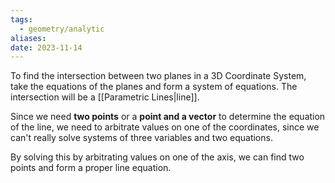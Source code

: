 ```yaml
---
tags:
  - geometry/analytic
aliases: 
date: 2023-11-14
---
```

To find the intersection between two planes in a 3D Coordinate System, take the equations of the planes and form a system of equations. The intersection will be a [[Parametric Lines|line]]. 

Since we need **two points** or a **point and a vector** to determine the equation of the line, we need to arbitrate values on one of the coordinates, since we can't really solve systems of three variables and two equations.

By solving this by arbitrating values on one of the axis, we can find two points and form a proper line equation.